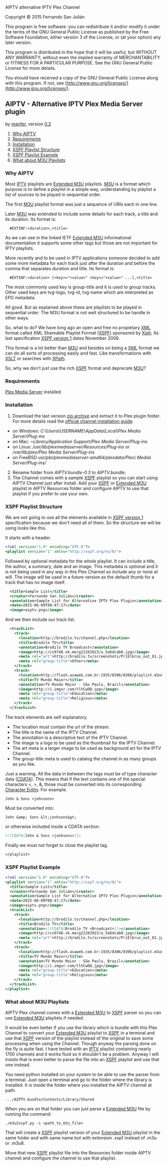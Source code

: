AIPTV alternative IPTV Plex Channel

Copyright © 2015 Fernando San Julián

This program is free software: you can redistribute it and/or modify
it under the terms of the GNU General Public License as published by
the Free Software Foundation, either version 3 of the License, or
(at your option) any later version.

This program is distributed in the hope that it will be useful,
but WITHOUT ANY WARRANTY; without even the implied warranty of
MERCHANTABILITY or FITNESS FOR A PARTICULAR PURPOSE.  See the
GNU General Public License for more details.

You should have received a copy of the GNU General Public License
along with this program.  If not, see [http://www.gnu.org/licenses/](http://www.gnu.org/licenses/).

## AIPTV - Alternative IPTV Plex Media Server plugin ##
by [manfer], version [0.3][Changelog]

1. [Why AIPTV][1]
2. [Requirements][2]
3. [Installation][3]
4. [XSPF Playlist Structure][4]
5. [XSPF Playlist Example][5]
6. [What about M3U Playlists][6]

### Why AIPTV ###
Most [IPTV] playlists are [Extended M3U] playlists. [M3U] is a format which purpose is to define a playlist in a simple way, understanding by playlist a list of sources to be played in sequential order.

The first [M3U] playlist format was just a sequence of URIs each in one line.

Later [M3U] was extended to include some details for each track, a title and its duration. Its format is:

```
  #EXTINF:<duration>,<title>
```

As we can see in the linked IETF [Extended M3U] informational documentation it supports some other tags but those are not important for IPTV playlists.

More recently and to be used in IPTV applications someone decided to add some more metadata for each track just after the duration and before the comma that separates duration and title. Its format is:

```
  #EXTINF:<duration> [<key>="<value>" <key>="<value>" ...],<title>
```

The most commonly used key is group-title and it is used to group tracks. Other used keys are tvg-logo, tvg-id, tvg-name which are interpreted as EPG metadata.

All good. But as explained above these are playlists to be played in sequential order. The M3U format is not well structured to be handle in other ways.

So, what to do? We have long ago an open and free no propietary [XML] format called XML Shareable Playlist Format ([XSPF]) sponsored by [Xiph]. Its last specification [XSPF version 1] dates November 2006.

This format is a lot better than [M3U] and besides on being a [XML] format we can do all sorts of processing easily and fast. Like transformations with [XSLT] or searches with [XPath].

So, why we don't just use the rich [XSPF] format and deprecate [M3U]?

### Requirements ###
[Plex Media Server][GetPlex] installed

### Installation ###
1. Download the last version [zip archive](https://github.com/manfer/AIPTV.bundle/archive/v0.3.zip) and extract it to Plex plugin folder. For more details read the [official channel installation guide](https://support.plex.tv/hc/en-us/articles/201187656-How-do-I-manually-install-a-channel-):
  * on Windows: *C:\Users\USERNAME\AppData\Local\Plex Media Server\Plug-ins*
  * on Mac: *~Library/Application Support/Plex Media Server/Plug-ins*
  * on Linux: */usr/lib/plexmediaserver/Resources/Plug-ins* or */var/lib/plex/Plex Media Server/Plug-ins*
  * on FreeBSD *usr/pbi/plexmediaserver-amd64/plexdata/Plex\ Media\ Server/Plug-ins/*
2. Rename folder from *AIPTV.bundle-0.3* to *AIPTV.bundle*;
3. The Channel comes with a sample [XSPF] playlist so you can start using AIPTV Channel just after install. Add your [XSPF] or [Extended M3U] playlist in AIPTV Resources folder and configure AIPTV to use that playlist if you prefer to use your own.

### XSPF Playlist Structure ###
We are not going to use all the elements available in [XSPF version 1] specification because we don't need all of them. So the structure we will be using looks like this.

It starts with a header.

```xml
<?xml version="1.0" encoding="UTF-8"?>
<playlist version="1" xmlns="http://xspf.org/ns/0/">
```

Followed by optional metadata for the whole playlist. It can include a title, the author, a summary, date and an image. This metadata is optional and it is not being used in any way in this Plex Channel so include any or none at will. The image will be used in a future version as the default thumb for a track that has no image itself.

```xml
  <title>Sample List</title>
  <creator>Fernando San Julián</creator>
  <annotation>Sample List for Alternative IPTV Plex Plugin</annotation>
  <date>2015-06-09T08:47:17</date>
  <image>aiptv.png</image>
```

And we then include our track list.

```xml
  <trackList>
    <track>
      <location>http://brodilo.tv/channel.php</location>
      <title>Brodilo TV</title>
      <annotation>Brodilo TV Broadcast</annotation>
      <image>http://cs9748.vk.me/g22263923/a_5a6dcab0.jpg</image>
      <meta rel="art">http://brodilo.tv/screenshots/PriElbrus_out_81.jpg</meta>
      <meta rel="group-title">Other</meta>
    </track>
    <track>
      <location>http://flash.asaweb.com.br:1935/8306/8306/playlist.m3u8</location>
      <title>TV Mundo Maior</title>
      <annotation>TV Mundo Maior - São Paulo, Brazil</annotation>
      <image>http://i.imgur.com/tlhCwDQ.jpg</image>
      <meta rel="group-title">Education</meta>
      <meta rel="group-title">Religious</meta>
    </track>
  </trackList>
```

The track elements are self explanatory.

  - The location must contain the url of the stream.
  - The title is the name of the IPTV Channel.
  - The annotation is a descriptive text of the IPTV Channel.
  - The image is a logo to be used as the thumbnail for the IPTV Channel.
  - The art meta is a larger image to be used as background art for the IPTV Channel.
  - The group-title meta is used to catalog the channel in as many groups as you like.

Just a warning. All the data in between the tags must be of type character data ([CDATA]). This means that if the text contains one of the special characters <, >, &, those must be converted into its corresponding [Character Entity]. For example.

```
John & Sons <johnsons>
```

Must be converted into:

```
John &amp; Sons &lt;jonhsons&gt;
```

or otherwise included inside a CDATA section:

```xml
<![CDATA[John & Sons <jonhsons>]]>
```

Finally we must not forget to close the playlist tag.

```xml
</playlist>
```

### XSPF Playlist Example ###
```xml
<?xml version="1.0" encoding="UTF-8"?>
<playlist version="1" xmlns="http://xspf.org/ns/0/">
  <title>Sample List</title>
  <creator>Fernando San Julián</creator>
  <annotation>Sample List for Alternative IPTV Plex Plugin</annotation>
  <date>2015-06-09T08:47:17</date>
  <image>aiptv.png</image>
  <trackList>
    <track>
      <location>http://brodilo.tv/channel.php</location>
      <title>Brodilo TV</title>
      <annotation><![CDATA[Brodilo TV <Broadcast>]]></annotation>
      <image>http://cs9748.vk.me/g22263923/a_5a6dcab0.jpg</image>
      <meta rel="art">http://brodilo.tv/screenshots/PriElbrus_out_81.jpg</meta>
    </track>
    <track>
      <location>http://flash.asaweb.com.br:1935/8306/8306/playlist.m3u8</location>
      <title>TV Mundo Maior</title>
      <annotation>TV Mundo Maior - São Paulo, Brazil</annotation>
      <image>http://i.imgur.com/tlhCwDQ.jpg</image>
      <meta rel="group-title">Education</meta>
      <meta rel="group-title">Religious</meta>
    </track>
  </trackList>
</playlist>
```

### What about M3U Playlists ###

AIPTV Plex channel comes with a [Extended M3U] to [XSPF] parser so you can use [Extended M3U] playlists if needed.

It would be even better if you use the library which is bundle with this Plex Channel to convert your [Extended M3U] playlist to [XSPF] in a terminal and use that [XSPF] version of the playlist instead of the original to save some processing when using the Channel. Though anyway the parsing done on the fly is quite fast. I have tested with an [IPTV] playlist containing nearly 1700 channels and it works fluid so it shouldn't be a problem. Anyway I will insists that is even better to parse the file into an [XSPF] playlist and use that one instead.

You need python installed on your system to be able to use the parser from a terminal. Just open a terminal and go to the folder where the library is installed. It is inside the folder where you installed the AIPTV channel at path:

```
.../AIPTV.bundle/Contents/Library/Shared
```

When you are on that folder you can just parse a [Extended M3U] file by running the command:

```
./m3u2xspf.py -i <path_to_m3u_file>
```

That will create a [XSPF] playlist version of your [Extended M3U] playlist in the same folder and with same name but with extension .xspf instead of .m3u or .m3u8.

Move that new [XSPF] playlist file into the Resources folder inside AIPTV channel and configure the channel to use that playlist.

  [1]: #why-aiptv "Why AIPTV"
  [2]: #requirements "Requirements"
  [3]: #installation "Installation"
  [4]: #xspf-playlist-structure "XSPF Playlist Structure"
  [5]: #xspf-playlist-example "XSPF Playlist Example"
  [6]: #what-about-m3u-playlists "What about M3U Playlists"
  [Changelog]: https://github.com/manfer/AIPTV.bundle/blob/master/CHANGELOG.md
  [manfer]: https://github.com/manfer
  [manferplexforums]: https://forums.plex.tv/profile/244463/manfer
  [GetPlex]: https://www.plex.tv/downloads
  [IPTV]: http://en.wikipedia.org/wiki/IPTV
  [M3U]: https://en.wikipedia.org/wiki/M3U
  [Extended M3U]: https://tools.ietf.org/html/draft-pantos-http-live-streaming-07
  [Xiph]: https://www.xiph.org/
  [XSPF]: http://www.xspf.org/
  [XSPF version 1]: http://www.xspf.org/xspf-v1.html
  [XML]: http://www.w3.org/XML/
  [CDATA]: https://en.wikipedia.org/wiki/CDATA
  [Character Entity]: http://dev.w3.org/html5/html-author/charref
  [XSLT]: http://www.w3.org/TR/xslt
  [XPath]: http://www.w3.org/TR/xpath/
